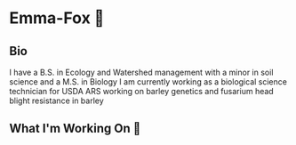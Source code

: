 # Emma-Fox :ear_of_rice:

## Bio
I have a B.S. in Ecology and Watershed management with a minor in soil science and a M.S. in Biology 
I am currently working as a biological science technician for USDA ARS working on barley genetics and fusarium head blight resistance in barley

## What I'm Working On :test_tube:


